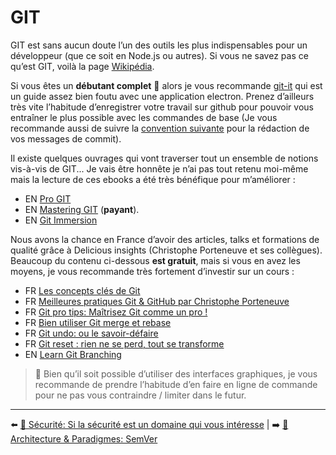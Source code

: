 # GIT

GIT est sans aucun doute l’un des outils les plus indispensables pour un développeur (que ce soit en Node.js ou autres). Si vous ne savez pas ce qu’est GIT, voilà la page [Wikipédia](https://fr.wikipedia.org/wiki/Git). 

Si vous êtes un **débutant complet** 🐤 alors je vous recommande [git-it](https://github.com/jlord/git-it-electron) qui est un guide assez bien foutu avec une application electron. Prenez d’ailleurs très vite l’habitude d’enregistrer votre travail sur github pour pouvoir vous entraîner le plus possible avec les commandes de base (Je vous recommande aussi de suivre la [convention suivante](https://www.conventionalcommits.org/en/v1.0.0-beta.4/) pour la rédaction de vos messages de commit).

Il existe quelques ouvrages qui vont traverser tout un ensemble de notions vis-à-vis de GIT... Je vais être honnête je n’ai pas tout retenu moi-même mais la lecture de ces ebooks a été très bénéfique pour m’améliorer :

- EN [Pro GIT](https://git-scm.com/book/en/v2)
- EN [Mastering GIT](https://www.raywenderlich.com/4289-mastering-git) (**payant**).
- EN [Git Immersion](https://gitimmersion.com/)

Nous avons la chance en France d’avoir des articles, talks et formations de qualité grâce à Delicious insights (Christophe Porteneuve et ses collègues). Beaucoup du contenu ci-dessous **est gratuit**, mais si vous en avez les moyens, je vous recommande très fortement d’investir sur un cours :

* FR [Les concepts clés de Git](https://cours-video.delicious-insights.com/git-concepts)
* FR [Meilleures pratiques Git & GitHub par Christophe Porteneuve](https://www.youtube.com/watch?v=GH7wJ9voKK4)
* FR [Git pro tips: Maîtrisez Git comme un pro !](https://www.youtube.com/watch?v=OgVQDtEf0w8)
* FR [Bien utiliser Git merge et rebase](https://delicious-insights.com/fr/articles/bien-utiliser-git-merge-et-rebase/)
* FR [Git undo: ou le savoir-défaire](https://cours-video.delicious-insights.com/git-undo)
* FR [Git reset : rien ne se perd, tout se transforme](https://www.paris-web.fr/2019/conferences/git-reset-rien-ne-se-perd-tout-se-transforme.php)
* EN [Learn Git Branching](https://learngitbranching.js.org/?locale=fr_FR)

> 👀 Bien qu’il soit possible d’utiliser des interfaces graphiques, je vous recommande de prendre l’habitude d’en faire en ligne de commande pour ne pas vous contraindre / limiter dans le futur.

---

⬅️ [🔐 Sécurité: Si la sécurité est un domaine qui vous intéresse](../securite/securite-domaine-interesse.md) |
➡️ [🌇 Architecture & Paradigmes: SemVer](../architecture/semver.md)
